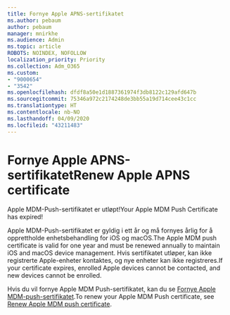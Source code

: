 ```yaml
---
title: Fornye Apple APNS-sertifikatet
ms.author: pebaum
author: pebaum
manager: mnirkhe
ms.audience: Admin
ms.topic: article
ROBOTS: NOINDEX, NOFOLLOW
localization_priority: Priority
ms.collection: Adm_O365
ms.custom:
- "9000654"
- "3542"
ms.openlocfilehash: dfdf8a50e1d1887361974f3db8122c129afd647b
ms.sourcegitcommit: 75346a972c2174248de3bb55a19d714cee43c1cc
ms.translationtype: HT
ms.contentlocale: nb-NO
ms.lasthandoff: 04/09/2020
ms.locfileid: "43211483"
---
```

# <a name="renew-apple-apns-certificate"></a><span data-ttu-id="0e45e-102">Fornye Apple APNS-sertifikatet</span><span class="sxs-lookup"><span data-stu-id="0e45e-102">Renew Apple APNS certificate</span></span>

<span data-ttu-id="0e45e-103">Apple MDM-Push-sertifikatet er utløpt!</span><span class="sxs-lookup"><span data-stu-id="0e45e-103">Your Apple MDM Push Certificate has expired!</span></span>

<span data-ttu-id="0e45e-104">Apple MDM-Push-sertifikatet er gyldig i ett år og må fornyes årlig for å opprettholde enhetsbehandling for iOS og macOS.</span><span class="sxs-lookup"><span data-stu-id="0e45e-104">The Apple MDM push certificate is valid for one year and must be renewed annually to maintain iOS and macOS device management.</span></span> <span data-ttu-id="0e45e-105">Hvis sertifikatet utløper, kan ikke registrerte Apple-enheter kontaktes, og nye enheter kan ikke registreres.</span><span class="sxs-lookup"><span data-stu-id="0e45e-105">If your certificate expires, enrolled Apple devices cannot be contacted, and new devices cannot be enrolled.</span></span>

<span data-ttu-id="0e45e-106">Hvis du vil fornye Apple MDM Push-sertifikatet, kan du se [Fornye Apple MDM-push-sertifikatet](https://docs.microsoft.com/intune/enrollment/apple-mdm-push-certificate-get#renew-apple-mdm-push-certificate).</span><span class="sxs-lookup"><span data-stu-id="0e45e-106">To renew your Apple MDM Push certificate, see [Renew Apple MDM push certificate](https://docs.microsoft.com/intune/enrollment/apple-mdm-push-certificate-get#renew-apple-mdm-push-certificate).</span></span>
